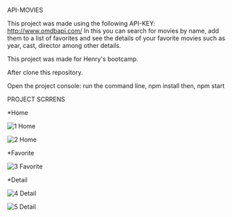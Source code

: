 API-MOVIES

This project was made using the following API-KEY: http://www.omdbapi.com/ 
In this you can search for movies by name, add them to a list of favorites and 
see the details of your favorite movies such as year, cast, director among other details.

This project was made for Henry's bootcamp.

After clone this repository.

Open the project console: run the command line, npm install then, npm start

PROJECT SCRRENS

*Home

![1 Home](https://user-images.githubusercontent.com/83471617/163515237-dc27b83f-92d6-480c-bebd-35db8233f1ab.jpg)

![2 Home](https://user-images.githubusercontent.com/83471617/163515278-49719678-be08-425b-8d0e-fa982830c39a.jpg)

*Favorite

![3 Favorite](https://user-images.githubusercontent.com/83471617/163515305-463b4c05-084d-4245-83c9-7ee85f111114.jpg)

*Detail

![4 Detail](https://user-images.githubusercontent.com/83471617/163515325-83d8a170-438e-4eab-afa5-eb1dc55a1e4c.jpg)

![5 Detail](https://user-images.githubusercontent.com/83471617/163515328-5a3bccd6-630c-494a-b2b4-574cc36a414b.jpg)



